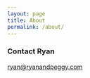 ```yaml
---
layout: page
title: About
permalink: /about/
---
```


### Contact Ryan

[ryan@ryanandpeggy.com](mailto:ryan@ryanandpeggy.com)
